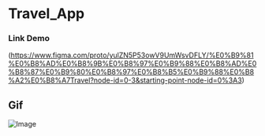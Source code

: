 # Travel_App
### Link Demo
(https://www.figma.com/proto/yulZN5P53owV9UmWsvDFLY/%E0%B9%81%E0%B8%AD%E0%B8%9B%E0%B8%97%E0%B9%88%E0%B8%AD%E0%B8%87%E0%B9%80%E0%B8%97%E0%B8%B5%E0%B9%88%E0%B8%A2%E0%B8%A7Travel?node-id=0-3&starting-point-node-id=0%3A3)

## Gif
![Image](https://github.com/user-attachments/assets/0019f83b-e833-4a5c-93cc-b3840f545f01)
